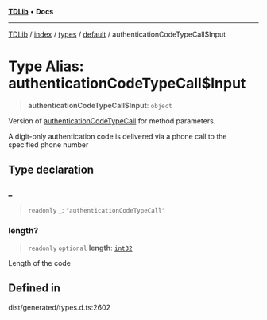 [**TDLib**](../../../../../../README.md) • **Docs**

***

[TDLib](../../../../../../modules.md) / [index](../../../../../README.md) / [types](../../../README.md) / [default](../README.md) / authenticationCodeTypeCall$Input

# Type Alias: authenticationCodeTypeCall$Input

> **authenticationCodeTypeCall$Input**: `object`

Version of [authenticationCodeTypeCall](authenticationCodeTypeCall.md) for method parameters.

A digit-only authentication code is delivered via a phone call to the specified phone number

## Type declaration

### \_

> `readonly` **\_**: `"authenticationCodeTypeCall"`

### length?

> `readonly` `optional` **length**: [`int32`](int32-1.md)

Length of the code

## Defined in

dist/generated/types.d.ts:2602
